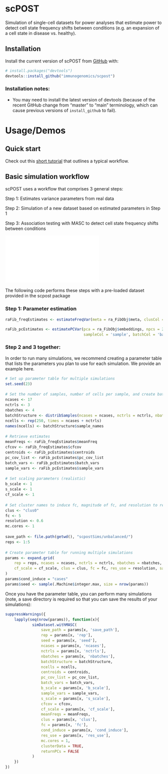
<!-- README.md is generated from README.Rmd. Please edit that file -->

# scPOST

<!-- badges: start -->

<!-- badges: end -->

Simulation of single-cell datasets for power analyses that estimate
power to detect cell state frequency shifts between conditions (e.g. an
expansion of a cell state in disease vs. healthy).

## Installation

Install the current version of scPOST from [GitHub](https://github.com/)
with:

``` r
# install.packages("devtools")
devtools::install_github("immunogenomics/scpost")
```

### Installation notes:

  - You may need to install the latest version of devtools (because of
    the recent GitHub change from “master” to “main” terminology, which
    can cause previous versions of `install_github` to fail).

# Usage/Demos

## Quick start

Check out this [short
tutorial](https://github.com/immunogenomics/scpost/blob/main/vignettes/raFib_tutorial.ipynb)
that outlines a typical workflow.

## Basic simulation workflow

scPOST uses a workflow that comprises 3 general steps:

Step 1: Estimates variance parameters from real data

Step 2: Simulation of a new dataset based on estimated parameters in
Step 1

Step 3: Association testing with MASC to detect cell state frequency
shifts between conditions

![Workflow](docs/PowerFig1.pdf)

The following code performs these steps with a pre-loaded dataset
provided in the scpost package

### Step 1: Parameter estimation

``` r
raFib_freqEstimates <- estimateFreqVar(meta = ra_FibObj$meta, clusCol = 'clusOnlyFib', sampleCol = 'sample', logCov = TRUE)
```

``` r
raFib_pcEstimates <- estimatePCVar(pca = ra_FibObj$embeddings, npcs = 20, meta = ra_FibObj$meta, clusCol = 'clusOnlyFib',
                                   sampleCol = 'sample', batchCol = 'batch')
```

### Step 2 and 3 together:

In order to run many simulations, we recommend creating a parameter
table that lists the parameters you plan to use for each simulation. We
provide an example here.

``` r
# Set up parameter table for multiple simulations
set.seed(23)

# Set the number of samples, number of cells per sample, and create batch structure
ncases <- 17
nctrls <- 3
nbatches <- 4
batchStructure <- distribSamples(ncases = ncases, nctrls = nctrls, nbatches = nbatches)
ncells <- rep(250, times = ncases + nctrls)
names(ncells) <- batchStructure$sample_names

# Retrieve estimates
meanFreqs <- raFib_freqEstimates$meanFreq
cfcov <- raFib_freqEstimates$cfcov
centroids <- raFib_pcEstimates$centroids
pc_cov_list <- raFib_pcEstimates$pc_cov_list
batch_vars <- raFib_pcEstimates$batch_vars
sample_vars <- raFib_pcEstimates$sample_vars

# Set scaling parameters (realistic)
b_scale <- 1
s_scale <- 1
cf_scale <- 1

# Set cluster names to induce fc, magnitude of fc, and resolution to re-cluster
clus <- "clus0"
fc <- 5
resolution <- 0.6
mc.cores <- 1

save_path <- file.path(getwd(), "scpostSims/unbalanced/")
reps <- 1:5

# Create parameter table for running multiple simulations
params <- expand.grid(
    rep = reps, ncases = ncases, nctrls = nctrls, nbatches = nbatches, b_scale = b_scale, s_scale = s_scale,
    cf_scale = cf_scale, clus = clus, fc = fc, res_use = resolution, save_path = save_path
)
params$cond_induce = "cases"
params$seed <- sample(.Machine$integer.max, size = nrow(params))
```

Once you have the parameter table, you can perform many simulations
(note, a save directory is required so that you can save the results of
your simulations):

``` r
suppressWarnings({
    lapply(seq(nrow(params)), function(x){
            simDataset.withMASC(
                save_path = params[x, 'save_path'],
                rep = params[x, 'rep'],
                seed = params[x, 'seed'],
                ncases = params[x, 'ncases'],
                nctrls = params[x, 'nctrls'],
                nbatches = params[x, 'nbatches'],
                batchStructure = batchStructure,
                ncells = ncells,
                centroids = centroids,
                pc_cov_list = pc_cov_list,
                batch_vars = batch_vars,
                b_scale = params[x, 'b_scale'],
                sample_vars = sample_vars,
                s_scale = params[x, 's_scale'],
                cfcov = cfcov,
                cf_scale = params[x, 'cf_scale'],
                meanFreqs = meanFreqs,
                clus = params[x, 'clus'],
                fc = params[x, 'fc'],
                cond_induce = params[x, 'cond_induce'],
                res_use = params[x, 'res_use'], 
                mc.cores = 1,
                clusterData = TRUE,
                returnPCs = FALSE
            )
    })
})
```

